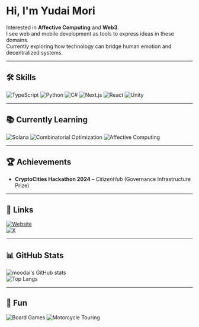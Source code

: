 # Hi, I'm Yudai Mori

Interested in **Affective Computing** and **Web3**.  
I see web and mobile development as tools to express ideas in these domains.  
Currently exploring how technology can bridge human emotion and decentralized systems.

---

## 🛠 Skills
![TypeScript](https://img.shields.io/badge/TypeScript-3178C6?logo=typescript&logoColor=white)
![Python](https://img.shields.io/badge/Python-3776AB?logo=python&logoColor=white)
![C#](https://img.shields.io/badge/C%23-239120?logo=c-sharp&logoColor=white)
![Next.js](https://img.shields.io/badge/Next.js-000000?logo=nextdotjs&logoColor=white)
![React](https://img.shields.io/badge/React-20232A?logo=react&logoColor=61DAFB)
![Unity](https://img.shields.io/badge/Unity-000000?logo=unity&logoColor=white)

---

## 📚 Currently Learning
![Solana](https://img.shields.io/badge/Solana-9945FF?logo=solana&logoColor=white&label=learning)
![Combinatorial Optimization](https://img.shields.io/badge/Combinatorial%20Optimization-gray?label=learning)
![Affective Computing](https://img.shields.io/badge/Affective%20Computing-gray?label=learning)

---

## 🏆 Achievements
- **CryptoCities Hackathon 2024** – *CitizenHub* (Governance Infrastructure Prize)

---

## 🔗 Links
[![Website](https://img.shields.io/badge/Website-moodai.jp-0A0A0A?logo=vercel&logoColor=white)](https://moodai.jp)  
[![X](https://img.shields.io/badge/X-@moodai0119-000000?logo=x&logoColor=white)](https://x.com/moodai0119)

---

## 📊 GitHub Stats
![moodai's GitHub stats](https://github-readme-stats-rho-gilt-24.vercel.app/api?username=moodai&show_icons=true&theme=radical)  
![Top Langs](https://github-readme-stats-rho-gilt-24.vercel.app/api/top-langs/?username=moodai&layout=compact&theme=transparent)

---

## 🎲 Fun
![Board Games](https://img.shields.io/badge/Board%20Games-Catan-orange)
![Motorcycle Touring](https://img.shields.io/badge/Motorcycle-Touring-blue)
